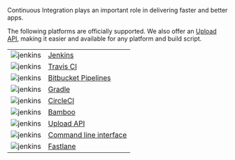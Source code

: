Continuous Integration plays an important role in delivering faster and better apps.

The following platforms are officially supported. We also offer an [Upload API](../API/Upload_API.html), making it easier and available for any platform and build script.

| | |
|:-:|-|
|![jenkins](../img/continuous-integration/jenkins-logo.png) | [Jenkins](Jenkins.html)|
|![jenkins](../img/continuous-integration/travis-ci-logo.png) | [Travis CI](Travis_CI.html)|
|![jenkins](../img/continuous-integration/bitbucket-pipelines-logo.png) | [Bitbucket Pipelines](Bitbucket_Pipelines.html)|
|![jenkins](../img/continuous-integration/gradle-logo.png) | [Gradle](Gradle.html)|
|![jenkins](../img/continuous-integration/circleci-logo.png) | [CircleCI](CircleCI.html)|
|![jenkins](../img/continuous-integration/bamboo-logo.png) | [Bamboo](Bamboo.html)|
|![jenkins](../img/continuous-integration/cloud-icon.png) | [Upload API](../API/Upload_API.html)|
|![jenkins](../img/continuous-integration/command-line-icon.png) | [Command line interface](https://github.com/testfairy/command-line-uploader/blob/master/testfairy-uploader.sh)|
|![jenkins](../img/continuous-integration/fastlane-logo.png) | [Fastlane](Fastlane.html)|

<style>table thead {display: none;}</style> 
<style>img {max-width: 100px; border: none;}</style>
